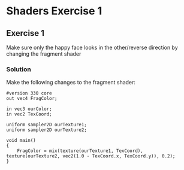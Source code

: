 # Shaders Exercise 1

## Exercise 1
Make sure only the happy face looks in the other/reverse direction by changing the fragment shader

### Solution

Make the following changes to the fragment shader:

    #version 330 core
    out vec4 FragColor;
    
    in vec3 ourColor;
    in vec2 TexCoord;
    
    uniform sampler2D ourTexture1;
    uniform sampler2D ourTexture2;
    
    void main()
    {
        FragColor = mix(texture(ourTexture1, TexCoord), texture(ourTexture2, vec2(1.0 - TexCoord.x, TexCoord.y)), 0.2);
    }